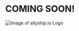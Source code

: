# COMING SOON!

![Image of allyship.io Logo](https://static.wixstatic.com/media/00d106_c6c2d2b9315c444182d92a4ecb6b762c~mv2_d_3508_2481_s_4_2.png/v1/fill/w_226,h_160,al_c,q_85,usm_0.66_1.00_0.01/Allyship_Logo.webp)

